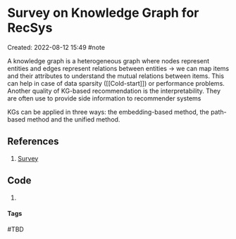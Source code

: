 # Survey on Knowledge Graph for RecSys
Created: 2022-08-12 15:49
#note

A knowledge graph is a heterogeneous graph where nodes represent entities and edges represent relations between entities -> we can map items and their attributes to understand the mutual relations between items.
This can help in case of data sparsity ([[Cold-start]]) or performance problems. Another quality of KG-based recommendation is the interpretability.
They are often use to provide side information to recommender systems

KGs can be applied in three ways: the embedding-based method, the path-based method and the unified method.

## References
1. [Survey](https://arxiv.org/pdf/2003.00911.pdf)

## Code
1. 

#### Tags
#TBD